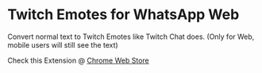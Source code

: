 # Twitch Emotes for WhatsApp Web
Convert normal text to Twitch Emotes like Twitch Chat does.
(Only for Web, mobile users will still see the text)

Check this Extension @ [Chrome Web Store](https://chrome.google.com/webstore/detail/twitch-emotes-for-whatsap/nokdilphncflibihloahbppnfmefmpfc)